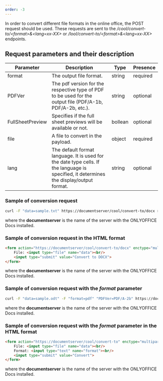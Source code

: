 ```yaml
---
order: -3
---
```


In order to convert different file formats in the online office, the POST request should be used. These requests are sent to the */cool/convert-to/\<format>&\<lang=xx-XX>* or */lool/convert-to/\<format>&\<lang=xx-XX>* endpoints.

## Request parameters and their description

| Parameter        | Description                                                                                                                             | Type    | Presence |
| ---------------- | --------------------------------------------------------------------------------------------------------------------------------------- | ------- | -------- |
| format           | The output file format.                                                                                                                 | string  | required |
| PDFVer           | The pdf version for the respective type of PDF to be used for the output file (PDF/A-1b, PDF/A-2b, etc.).                               | string  | optional |
| FullSheetPreview | Specifies if the full sheet previews will be available or not.                                                                          | bollean | optional |
| file             | A file to convert in the payload.                                                                                                       | object  | required |
| lang             | The default format language. It is used for the date type cells. If the language is specified, it determines the display/output format. | string  | optional |

### Sample of conversion request

``` bash
curl -F "data=sample.txt" https://documentserver/cool/convert-to/docx > result.docx
```

where the **documentserver** is the name of the server with the ONLYOFFICE Docs installed.

### Sample of conversion request in the HTML format

``` html
<form action="https://documentserver/cool/convert-to/docx" enctype="multipart/form-data" method="post">
    File: <input type="file" name="data"><br/>
    <input type="submit" value="Convert to DOCX">
</form>
```

where the **documentserver** is the name of the server with the ONLYOFFICE Docs installed.

### Sample of conversion request with the *format* parameter

``` bash
curl -F "data=sample.odt" -F "format=pdf" "PDFVer=PDF/A-2b" https://documentserver/cool/convert-to > result.pdf
```

where the **documentserver** is the name of the server with the ONLYOFFICE Docs installed.

### Sample of conversion request with the *format* parameter in the HTML format

``` html
<form action="https://documentserver/cool/convert-to" enctype="multipart/form-data" method="post">
    File: <input type="file" name="data"><br/>
    Format: <input type="text" name="format"><br/>
    <input type="submit" value="Convert">
</form>
```

where the **documentserver** is the name of the server with the ONLYOFFICE Docs installed.
